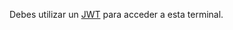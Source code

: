 Debes utilizar un [JWT](/apps/building-github-apps/authenticating-with-github-apps/#authenticating-as-a-github-app) para acceder a esta terminal.

